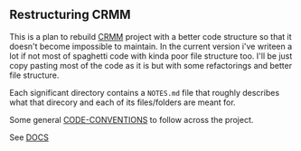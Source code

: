 ## Restructuring CRMM

This is a plan to rebuild [CRMM](https://github.com/CRModders/cosmic-mod-manager) project with a better code structure so that it doesn't become impossible to maintain. In the current version i've writeen a lot if not most of spaghetti code with kinda poor file structure too. I'll be just copy pasting most of the code as it is but with some refactorings and better file structure.

Each significant directory contains a `NOTES.md` file that roughly describes what that direcory and each of its files/folders are meant for.

Some general [CODE-CONVENTIONS](docs/CODE-CONVENTIONS.md) to follow across the project.

See [DOCS](docs/NOTES.md)
